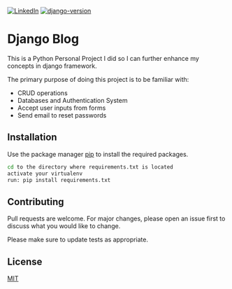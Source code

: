 [![LinkedIn][linkedin-shield]][linkedin-url]
[![django-version]][django]

# Django Blog

This is a Python Personal Project I did so I can further enhance my concepts in django framework. 

The primary purpose of doing this project is to be familiar with:

* CRUD operations
* Databases and Authentication System
* Accept user inputs from forms
* Send email to reset passwords

## Installation

Use the package manager [pip](https://pip.pypa.io/en/stable/) to install the required packages.

```bash
cd to the directory where requirements.txt is located
activate your virtualenv
run: pip install requirements.txt
```

<!-- ## Usage

```python
import foobar

foobar.pluralize('word') # returns 'words'
foobar.pluralize('goose') # returns 'geese'
foobar.singularize('phenomena') # returns 'phenomenon'
``` -->

## Contributing
Pull requests are welcome. For major changes, please open an issue first to discuss what you would like to change.

Please make sure to update tests as appropriate.

## License
[MIT](https://choosealicense.com/licenses/mit/)

<!-- MARKDOWN LINKS & IMAGES -->
<!-- https://www.markdownguide.org/basic-syntax/#reference-style-links -->
[linkedin-shield]: https://img.shields.io/badge/-LinkedIn-black.svg?style=flat-square&logo=linkedin&colorB=555
[linkedin-url]: https://www.linkedin.com/in/bijesh-raj-kunwar-7a1759195/
[django-version]: https://img.shields.io/pypi/v/django?label=django-version
[django]: https://pypi.org/project/djangorestframework/